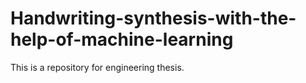# Handwriting-synthesis-with-the-help-of-machine-learning
This is a repository for engineering thesis.
